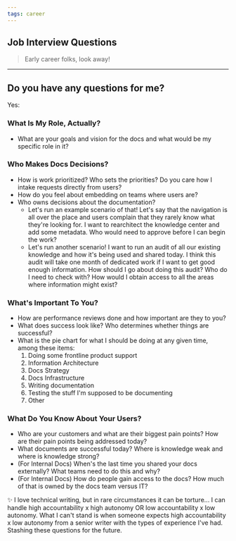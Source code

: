 ```yaml
---
tags: career
---
```


## Job Interview Questions
> Early career folks, look away! 

---

## Do you have any questions for me? 
Yes: 

### What Is My Role, Actually?
- What are your goals and vision for the docs and what would be my specific role in it? 

### Who Makes Docs Decisions?
- How is work prioritized? Who sets the priorities? Do you care how I intake requests directly from users? 
- How do you feel about embedding on teams where users are? 
- Who owns decisions about the documentation? 
    - Let's run an example scenario of that! Let's say that the navigation is all over the place and users complain that they rarely know what they're looking for. I want to rearchitect the knowledge center and add some metadata. Who would need to approve before I can begin the work? 
    - Let's run another scenario! I want to run an audit of all our existing knowledge and how it's being used and shared today. I think this audit will take one month of dedicated work if I want to get good enough information. How should I go about doing this audit? Who do I need to check with? How would I obtain access to all the areas where information might exist? 

### What's Important To You? 
- How are performance reviews done and how important are they to you? 
- What does success look like? Who determines whether things are successful? 
- What is the pie chart for what I should be doing at any given time, among these items:
    1. Doing some frontline product support
	2. Information Architecture
	3. Docs Strategy
	4. Docs Infrastructure
	5. Writing documentation
	6. Testing the stuff I'm supposed to be documenting
	7. Other

### What Do You Know About Your Users?
- Who are your customers and what are their biggest pain points? How are their pain points being addressed today?
- What documents are successful today? Where is knowledge weak and where is knowledge strong? 
- (For Internal Docs) When's the last time you shared your docs externally? What teams need to do this and why? 
- (For Internal Docs) How do people gain access to the docs? How much of that is owned by the docs team versus IT? 

✨ I love technical writing, but in rare circumstances it can be torture...
I can handle high accountability x high autonomy OR low accountability x low autonomy. What I can't stand is when someone expects high accountability x low autonomy from a senior writer with the types of experience I've had. Stashing these questions for the future. 